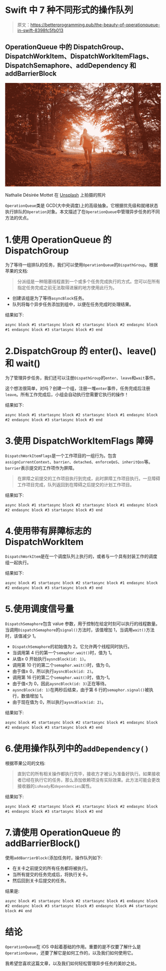 # Swift 中 7 种不同形式的操作队列

> 原文：<https://betterprogramming.pub/the-beauty-of-operationqueue-in-swift-8398fc5fb013>

## OperationQueue 中的 DispatchGroup、DispatchWorkItem、DispatchWorkItemFlags、DispatchSemaphore、addDependency 和 addBarrierBlock

![](img/b4a4e1feef2834ba697c8587ca80f4cc.png)

Nathalie Désirée Mottet 在 [Unsplash](https://unsplash.com?utm_source=medium&utm_medium=referral) 上拍摄的照片

`OperationQueue`类是 GCD(大中央调度)上的高级抽象。它根据优先级和就绪状态执行排队的`Operation`对象。本文描述了在`OperationQueue`中管理异步任务的不同方法的优点。

# 1.使用 OperationQueue 的 DispatchGroup

为了等待一组排队的任务，我们可以使用`OperationQueue`的`DispathGroup`。根据苹果的文档:

> 分派组是一种阻塞线程直到一个或多个任务完成执行的方式。您可以在所有指定任务完成之前无法取得进展的地方使用此行为。

*   创建该组是为了等待`asyncBlock`任务。
*   队列将每个异步任务添加到组中，以便在任务完成时处理结果。

结果如下:

```
async block #1 startasync block #2 startasync block #2 endasync block #1 endasync block #3 startasync block #3 end
```

# 2.DispatchGroup 的 enter()、leave()和 wait()

为了管理异步任务，我们还可以注册`DispathGroup`的`enter`、`leave`和`wait`事件。

这个想法很简单，对吗？创建一个组，注册一堆`enter`事件，任务完成后注册`leave`。所有工作完成后，小组会自动执行您需要它执行的操作！

结果如下:

```
async block #1 startasync block #2 startasync block #1 endasync block #2 endasync block #3 startasync block #3 end
```

# 3.使用 DispatchWorkItemFlags 障碍

`DispatchWorkItemFlags`是一个工作项目的一组行为。包含`assignCurrentContext`、`barrier`、`detached`、`enforceQoS`、`inheritQos`等。`barrier`表示提交的工作项作为屏障。

> 在屏障之前提交的工作项目执行到完成，此时屏障工作项目执行。一旦障碍工作项目完成，队列返回到在障碍之后提交的计划工作项目。

结果如下:

```
async block #1 startasync block #2 startasync block #1 endasync block #2 endasync block #3 startasync block #3 end
```

# 4.使用带有屏障标志的 DispatchWorkItem

`DispatchWorkItem`是在一个调度队列上执行的，或者与一个具有封装工作的调度组一起执行。

结果如下:

```
async block #1 startasync block #2 startasync block #1 endasync block #2 endasync block #3 startasync block #3 end
```

# 5.使用调度信号量

`DispatchSemaphore`包含 value 参数，用于控制在给定时刻可以执行的线程数量。当调用`DispatchSemaphore`的`signal()`方法时，该值增加 1，当调用`wait()`方法时，该值减少 1。

*   `DispatchSemaphore`的初始值为 2。它允许两个线程同时执行。
*   当调用第 4 行的第一个`semaphor.wait()`时，值为 1。
*   从值≥ 0 开始执行`aysncBlock(id: 1)`。
*   调用第 10 行的第二个`semaphor.wait()`时，值为 0。
*   由于值≥ 0，所以执行`aysncBlock(id: 2)`。
*   调用第 16 行的第二个`semaphor.wait()`时，值为-1。
*   由于值<为 0，因此`aysncBlock(id: 3)`正在等待。
*   `aysncBlock(id: 1)`在两秒后结束，由于第 6 行的`semaphor.signal()`被执行，数值增加 1。
*   由于现在值为 0，所以执行`aysncBlock(id: 2)`。

结果如下:

```
async block #1 startasync block #2 startasync block #1 endasync block #2 endasync block #3 startasync block #3 end
```

# 6.使用操作队列中的`addDependency()`

根据苹果公司的文档:

> 直到它的所有相关操作都执行完毕，接收方才被认为准备好执行。如果接收者已经在执行它的任务，那么添加依赖项没有实际效果。此方法可能会更改接收器的`isReady`和`dependencies`属性。

结果如下:

```
async block #2 startasync block #1 startasync block #2 endasync block #1 endasync block #3 startasync block #3 end
```

# 7.请使用 OperationQueue 的 addBarrierBlock()

使用`addBarrierBlock(`添加任务时，操作队列如下:

*   在关卡之前提交的所有任务都将被执行。
*   当所有提交的任务完成后，将执行关卡。
*   然后回到关卡后提交的任务。

结果是:

```
async block #1 startasync block #2 startasync block #1 endasync block #2 endasync block #3 startasync block #3 endasync block #4 startasync block #4 end
```

# 结论

`OperationQueue`在 iOS 中起着基础的作用。重要的是不仅要了解什么是`OperationQueue`，还要了解它是如何工作的，以及我们如何使用它。

我希望您喜欢这篇文章，以及我们如何轻松管理异步任务的美妙之处。